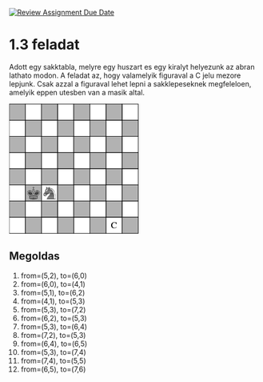 [![Review Assignment Due Date](https://classroom.github.com/assets/deadline-readme-button-24ddc0f5d75046c5622901739e7c5dd533143b0c8e959d652212380cedb1ea36.svg)](https://classroom.github.com/a/XbZw8B6J)
# 1.3 feladat

Adott egy sakktabla, melyre egy huszart es egy kiralyt helyezunk az abran lathato modon. A feladat az, hogy valamelyik figuraval a C jelu mezore  lepjunk. Csak azzal a figuraval lehet lepni a sakklepeseknek megfeleloen, amelyik eppen utesben van a masik altal.

![game](assets/img.png)

## Megoldas
1. from=(5,2), to=(6,0)
2. from=(6,0), to=(4,1)
3. from=(5,1), to=(6,2)
4. from=(4,1), to=(5,3)
5. from=(5,3), to=(7,2)
6. from=(6,2), to=(5,3)
7. from=(5,3), to=(6,4)
8. from=(7,2), to=(5,3)
9. from=(6,4), to=(6,5)
10. from=(5,3), to=(7,4)
11. from=(7,4), to=(5,5)
12. from=(6,5), to=(7,6)
